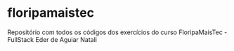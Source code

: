 # floripamaistec
Repositório com todos os códigos dos exercícios do curso FloripaMaisTec - FullStack
Eder de Aguiar Natali
